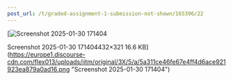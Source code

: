 ```yaml
---
post_url: /t/graded-assignment-1-submission-not-shown/165396/22
---
```

[![Screenshot 2025-01-30 171404](https://europe1.discourse-cdn.com/flex013/uploads/iitm/original/3X/5/a/5a311ce46fe67e4ff4d6ace921923ea879a0ad16.png)

Screenshot 2025-01-30 171404432×321 16.6 KB](https://europe1.discourse-cdn.com/flex013/uploads/iitm/original/3X/5/a/5a311ce46fe67e4ff4d6ace921923ea879a0ad16.png "Screenshot 2025-01-30 171404")